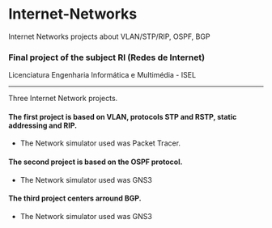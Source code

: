 # Internet-Networks
Internet Networks projects about VLAN/STP/RIP, OSPF, BGP

### Final project of the subject RI (Redes de Internet)

Licenciatura Engenharia Informática e Multimédia - ISEL

---

Three Internet Network projects.

#### The first project is based on VLAN, protocols STP and RSTP, static addressing and RIP. 
* The Network simulator used was Packet Tracer.

#### The second project is based on the OSPF protocol. 
* The Network simulator used was GNS3

#### The third project centers arround BGP.
* The Network simulator used was GNS3

